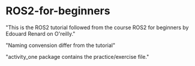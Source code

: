 # ROS2-for-beginners

"This is the ROS2 tutorial followed from the course ROS2 for beginners by Edouard Renard on O'reilly."

"Naming convension differ from the tutorial"

"activity_one package contains the practice/exercise file."